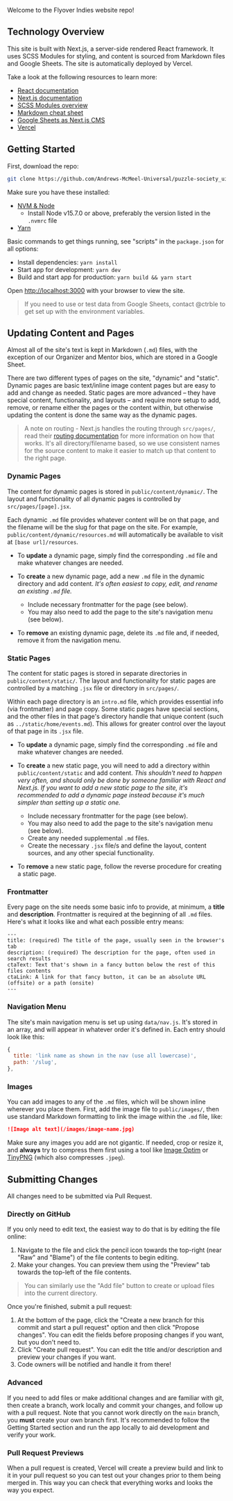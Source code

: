 Welcome to the Flyover Indies website repo!

## Technology Overview

This site is built with Next.js, a server-side rendered React framework. It uses SCSS Modules for styling, and content is sourced from Markdown files and Google Sheets. The site is automatically deployed by Vercel.

Take a look at the following resources to learn more:

- [React documentation](https://reactjs.org/docs)
- [Next.js documentation](https://nextjs.org/docs)
- [SCSS Modules overview](https://medium.com/clover-platform-blog/modular-scss-and-why-you-need-it-6bb2d8c40fd8)
- [Markdown cheat sheet](https://www.markdownguide.org/cheat-sheet/)
- [Google Sheets as Next.js CMS](https://andreaskeller.name/blog/nextjs-google-sheets-cms)
- [Vercel](https://vercel.com/)

## Getting Started

First, download the repo:

```bash
git clone https://github.com/Andrews-McMeel-Universal/puzzle-society_ui.git
```

Make sure you have these installed:

- [NVM & Node](https://github.com/creationix/nvm)
  - Install Node v15.7.0 or above, preferably the version listed in the `.nvmrc` file
- [Yarn](https://yarnpkg.com/)

Basic commands to get things running, see "scripts" in the `package.json` for all options:

- Install dependencies: `yarn install`
- Start app for development: `yarn dev`
- Build and start app for production: `yarn build && yarn start`

Open [http://localhost:3000](http://localhost:3000) with your browser to view the site.

> If you need to use or test data from Google Sheets, contact @ctrble to get set up with the environment variables.

## Updating Content and Pages

Almost all of the site's text is kept in Markdown (`.md`) files, with the exception of our Organizer and Mentor bios, which are stored in a Google Sheet.

There are two different types of pages on the site, "dynamic" and "static". Dynamic pages are basic text/inline image content pages but are easy to add and change as needed. Static pages are more advanced – they have special content, functionality, and layouts – and require more setup to add, remove, or rename either the pages or the content within, but otherwise updating the content is done the same way as the dynamic pages.

> A note on routing - Next.js handles the routing through `src/pages/`, read their [routing documentation](https://nextjs.org/docs/routing/introduction) for more information on how that works. It's all directory/filename based, so we use consistent names for the source content to make it easier to match up that content to the right page.

### Dynamic Pages

The content for dynamic pages is stored in `public/content/dynamic/`. The layout and functionality of all dynamic pages is controlled by `src/pages/[page].jsx`.

Each dynamic `.md` file provides whatever content will be on that page, and the filename will be the slug for that page on the site. For example, `public/content/dynamic/resources.md` will automatically be available to visit at `[base url]/resources`.

- To **update** a dynamic page, simply find the corresponding `.md` file and make whatever changes are needed.

- To **create** a new dynamic page, add a new `.md` file in the dynamic directory and add content. _It's often easiest to copy, edit, and rename an existing `.md` file._

  - Include necessary frontmatter for the page (see below).
  - You may also need to add the page to the site's navigation menu (see below).

- To **remove** an existing dynamic page, delete its `.md` file and, if needed, remove it from the navigation menu.

### Static Pages

The content for static pages is stored in separate directories in `public/content/static/`. The layout and functionality for static pages are controlled by a matching `.jsx` file or directory in `src/pages/`.

Within each page directory is an `intro.md` file, which provides essential info (via frontmatter) and page copy. Some static pages have special sections, and the other files in that page's directory handle that unique content (such as `../static/home/events.md`). This allows for greater control over the layout of that page in its `.jsx` file.

- To **update** a dynamic page, simply find the corresponding `.md` file and make whatever changes are needed.

- To **create** a new static page, you will need to add a directory within `public/content/static` and add content. _This shouldn't need to happen very often, and should only be done by someone familiar with React and Next.js. If you want to add a new static page to the site, it's recommended to add a dynamic page instead because it's much simpler than setting up a static one._

  - Include necessary frontmatter for the page (see below).
  - You may also need to add the page to the site's navigation menu (see below).
  - Create any needed supplemental `.md` files.
  - Create the necessary `.jsx` file/s and define the layout, content sources, and any other special functionality.

- To **remove** a new static page, follow the reverse procedure for creating a static page.

### Frontmatter

Every page on the site needs some basic info to provide, at minimum, a **title** and **description**. Frontmatter is required at the beginning of all `.md` files. Here's what it looks like and what each possible entry means:

```
---
title: (required) The title of the page, usually seen in the browser's tab
description: (required) The description for the page, often used in search results
ctaText: Text that's shown in a fancy button below the rest of this files contents
ctaLink: A link for that fancy button, it can be an absolute URL (offsite) or a path (onsite)
---
```

### Navigation Menu

The site's main navigation menu is set up using `data/nav.js`. It's stored in an array, and will appear in whatever order it's defined in. Each entry should look like this:

```js
{
  title: 'link name as shown in the nav (use all lowercase)',
  path: '/slug',
},
```

### Images

You can add images to any of the `.md` files, which will be shown inline wherever you place them. First, add the image file to `public/images/`, then use standard Markdown formatting to link the image within the `.md` file, like:

```md
![Image alt text](/images/image-name.jpg)
```

Make sure any images you add are not gigantic. If needed, crop or resize it, and **always** try to compress them first using a tool like [Image Optim](https://imageoptim.com/mac) or [TinyPNG](https://tinypng.com/) (which also compresses `.jpeg`).

## Submitting Changes

All changes need to be submitted via Pull Request.

### Directly on GitHub

If you only need to edit text, the easiest way to do that is by editing the file online:

1. Navigate to the file and click the pencil icon towards the top-right (near "Raw" and "Blame") of the file contents to begin editing.
2. Make your changes. You can preview them using the "Preview" tab towards the top-left of the file contents.

> You can similarly use the "Add file" button to create or upload files into the current directory.

Once you're finished, submit a pull request:

1. At the bottom of the page, click the "Create a new branch for this commit and start a pull request" option and then click "Propose changes". You can edit the fields before proposing changes if you want, but you don't need to.
2. Click "Create pull request". You can edit the title and/or description and preview your changes if you want.
3. Code owners will be notified and handle it from there!

### Advanced

If you need to add files or make additional changes and are familiar with git, then create a branch, work locally and commit your changes, and follow up with a pull request. Note that you cannot work directly on the `main` branch, you **must** create your own branch first. It's recommended to follow the Getting Started section and run the app locally to aid development and verify your work.

### Pull Request Previews

When a pull request is created, Vercel will create a preview build and link to it in your pull request so you can test out your changes prior to them being merged in. This way you can check that everything works and looks the way you expect.
